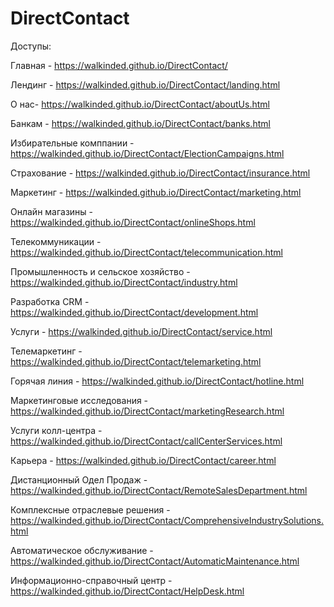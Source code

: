 # DirectContact


Доступы:

Главная - https://walkinded.github.io/DirectContact/

Лендинг - https://walkinded.github.io/DirectContact/landing.html

О нас- https://walkinded.github.io/DirectContact/aboutUs.html

Банкам - https://walkinded.github.io/DirectContact/banks.html

Избирательные комппании - https://walkinded.github.io/DirectContact/ElectionCampaigns.html

Страхование - https://walkinded.github.io/DirectContact/insurance.html

Маркетинг - https://walkinded.github.io/DirectContact/marketing.html

Онлайн магазины - https://walkinded.github.io/DirectContact/onlineShops.html

Телекоммуникации - https://walkinded.github.io/DirectContact/telecommunication.html

Промышленность и сельское хозяйство - https://walkinded.github.io/DirectContact/industry.html

Разработка CRM - https://walkinded.github.io/DirectContact/development.html

Услуги - https://walkinded.github.io/DirectContact/service.html

Телемаркетинг - https://walkinded.github.io/DirectContact/telemarketing.html

Горячая линия - https://walkinded.github.io/DirectContact/hotline.html

Маркетинговые исследования - https://walkinded.github.io/DirectContact/marketingResearch.html

Услуги колл-центра - https://walkinded.github.io/DirectContact/callCenterServices.html

Карьера - https://walkinded.github.io/DirectContact/career.html

Дистанционный Одел Продаж - https://walkinded.github.io/DirectContact/RemoteSalesDepartment.html

Комплексные отраслевые решения - https://walkinded.github.io/DirectContact/ComprehensiveIndustrySolutions.html

Автоматическое обслуживание - https://walkinded.github.io/DirectContact/AutomaticMaintenance.html

Информационно-справочный центр - https://walkinded.github.io/DirectContact/HelpDesk.html
